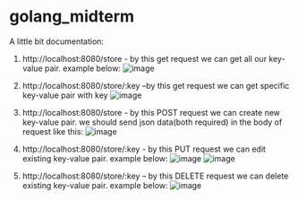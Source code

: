 # golang_midterm

A little bit documentation:
1.	http://localhost:8080/store - by this get request we can get all our key-value pair. example below:
    ![image](https://user-images.githubusercontent.com/64863365/162787882-53720b09-a87b-455e-85c5-4811e1df6fe8.png)
    
2.	http://localhost:8080/store/:key –by this get request we can get specific key-value pair with key
    ![image](https://user-images.githubusercontent.com/64863365/162787940-96b4fd8e-4b47-47cc-904e-4910aa961122.png)

3.	http://localhost:8080/store - by this POST request we can create new key-value pair. we should send json data(both required) in the body of request like this:
    ![image](https://user-images.githubusercontent.com/64863365/162787962-d78cf116-78d3-475e-ac26-ddc033aa4f13.png)

4.	http://localhost:8080/store/:key - by this PUT request we can edit existing key-value pair. example below:
    ![image](https://user-images.githubusercontent.com/64863365/162788032-37cb618f-0cc3-4537-9274-1b293e0770a6.png)
    ![image](https://user-images.githubusercontent.com/64863365/162788043-44d09428-03c6-4761-a98f-f2e2b5eb73e9.png)
 
5.	http://localhost:8080/store/:key – by this DELETE request we can delete existing key-value pair. example below:
    ![image](https://user-images.githubusercontent.com/64863365/162788069-a95789ab-15ba-4021-a68a-9649dd3ce0d5.png)
